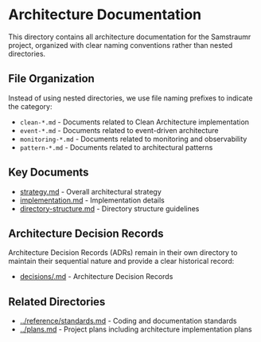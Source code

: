 <!--
Copyright (c) 2025 Eric C. Mumford (@heymumford)

This software was developed with analytical assistance from AI tools 
including Claude 3.7 Sonnet, Claude Code, and Google Gemini Deep Research,
which were used as paid services. All intellectual property rights 
remain exclusively with the copyright holder listed above.

Licensed under the Mozilla Public License 2.0
-->

# Architecture Documentation

This directory contains all architecture documentation for the Samstraumr project, organized with clear naming conventions rather than nested directories.

## File Organization

Instead of using nested directories, we use file naming prefixes to indicate the category:

- `clean-*.md` - Documents related to Clean Architecture implementation
- `event-*.md` - Documents related to event-driven architecture
- `monitoring-*.md` - Documents related to monitoring and observability
- `pattern-*.md` - Documents related to architectural patterns

## Key Documents

- [strategy.md](strategy.md) - Overall architectural strategy
- [implementation.md](implementation.md) - Implementation details
- [directory-structure.md](directory-structure.md) - Directory structure guidelines

## Architecture Decision Records

Architecture Decision Records (ADRs) remain in their own directory to maintain their sequential nature and provide a clear historical record:

- [decisions/.md](decisions/.md) - Architecture Decision Records

## Related Directories

- [../reference/standards.md](../reference/standards.md) - Coding and documentation standards
- [../plans.md](../plans.md) - Project plans including architecture implementation plans
